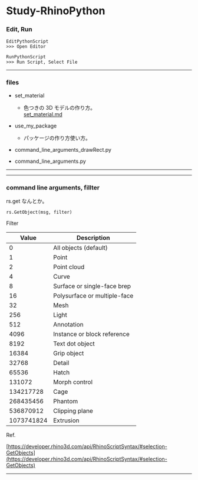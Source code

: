 # Study-RhinoPython  


### Edit, Run  

```
EditPythonScript
>>> Open Editor

RunPythonScript
>>> Run Script, Select File
```


---  


### files  

- set_material  
  - 色つきの 3D モデルの作り方。  
  [set_material.md](https://github.com/naysok/Study-RhinoPython/blob/master/set_material/set_material.md)  

- use_my_package  
  - パッケージの作り方使い方。  



- command_line_arguments_drawRect.py  

- command_line_arguments.py  






---

---  



### command line arguments, fillter   

rs.get なんとか。  

```
rs.GetObject(msg, filter)
```

Filter  

| Value | Description |
| --- | ---|   
| 0            | All objects (default) |
| 1            | Point |
| 2            | Point cloud |
| 4            | Curve |
| 8            | Surface or single-face brep |
| 16           | Polysurface or multiple-face |
| 32           | Mesh |
| 256          | Light |
| 512          | Annotation |
| 4096         | Instance or block reference |
| 8192         | Text dot object |
| 16384        | Grip object |
| 32768        | Detail |
| 65536        | Hatch |
| 131072       | Morph control |
| 134217728    | Cage |
| 268435456    | Phantom |
| 536870912    | Clipping plane |
| 1073741824   | Extrusion |


Ref.  

[https://developer.rhino3d.com/api/RhinoScriptSyntax/#selection-GetObjects](https://developer.rhino3d.com/api/RhinoScriptSyntax/#selection-GetObjects)  



---  

